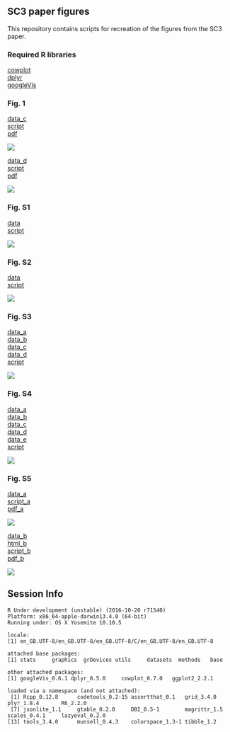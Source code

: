 ## SC3 paper figures
This repository contains scripts for recreation of the figures from the SC3 paper.

### Required R libraries

[cowplot](https://cran.r-project.org/web/packages/cowplot/index.html)  
[dplyr](https://cran.r-project.org/web/packages/dplyr/index.html)  
[googleVis](https://cran.r-project.org/web/packages/googleVis/index.html)

### Fig. 1
[data_c](data/1c.csv)  
[script](1c.R)  
[pdf](pdf/1c.pdf)

![](jpeg/1c.jpeg)

[data_d](data/1d.csv)  
[script](1d.R)  
[pdf](pdf/1d.pdf)

![](jpeg/1d.jpeg)

### Fig. S1

[data](data/S1.csv)  
[script](S1.R)

![](jpeg/S1.jpeg)

### Fig. S2

[data](data/S2.csv)  
[script](S2.R)

![](jpeg/S2.jpeg)

### Fig. S3
[data_a](data/S3a.csv)  
[data_b](data/S3b.csv)  
[data_c](data/S3c.csv)  
[data_d](data/S3d.csv)  
[script](S3.R)

![](jpeg/S3.jpeg)

### Fig. S4
[data_a](data/S4a.csv)  
[data_b](data/S4b.csv)  
[data_c](data/S4c.csv)  
[data_d](data/S4d.csv)  
[data_e](data/S4e.csv)  
[script](S4.R)

![](jpeg/S4.jpeg)

### Fig. S5
[data_a](data/S5a.csv)  
[script_a](S4a.R)  
[pdf_a](pdf/S5a.pdf)  

![](jpeg/S5a.jpeg)

[data_b](data/S5b.csv)  
[html_b](data/S5b.html)  
[script_b](S4b.R)  
[pdf_b](pdf/S5b.pdf)

![](jpeg/S5b.jpeg)

## Session Info

```
R Under development (unstable) (2016-10-20 r71540)
Platform: x86_64-apple-darwin13.4.0 (64-bit)
Running under: OS X Yosemite 10.10.5

locale:
[1] en_GB.UTF-8/en_GB.UTF-8/en_GB.UTF-8/C/en_GB.UTF-8/en_GB.UTF-8

attached base packages:
[1] stats     graphics  grDevices utils     datasets  methods   base     

other attached packages:
[1] googleVis_0.6.1 dplyr_0.5.0     cowplot_0.7.0   ggplot2_2.2.1  

loaded via a namespace (and not attached):
 [1] Rcpp_0.12.8      codetools_0.2-15 assertthat_0.1   grid_3.4.0       plyr_1.8.4       R6_2.2.0        
 [7] jsonlite_1.1     gtable_0.2.0     DBI_0.5-1        magrittr_1.5     scales_0.4.1     lazyeval_0.2.0  
[13] tools_3.4.0      munsell_0.4.3    colorspace_1.3-1 tibble_1.2   
```
